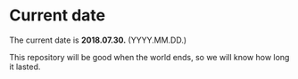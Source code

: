 # Current date

The current date is **2018.07.30.** (YYYY.MM.DD.)

This repository will be good when the world ends, so we will know how long it lasted.
